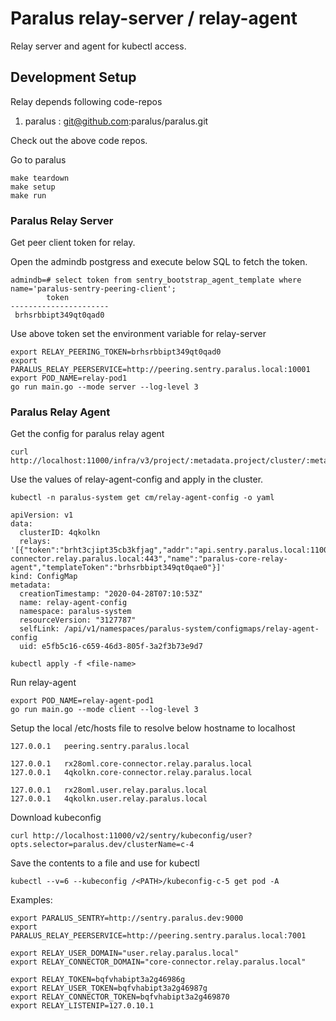# Paralus relay-server / relay-agent
Relay server and agent for kubectl access.

## Development Setup
Relay depends following code-repos
1. paralus : git@github.com:paralus/paralus.git

Check out the above code repos.

Go to paralus
```
make teardown 
make setup
make run
```

### Paralus Relay Server
Get peer client token for relay.

Open the admindb postgress and execute below SQL to fetch the token.
```
admindb=# select token from sentry_bootstrap_agent_template where name='paralus-sentry-peering-client';
        token         
----------------------
 brhsrbbipt349qt0qad0

```

Use above token set the environment variable for relay-server
```
export RELAY_PEERING_TOKEN=brhsrbbipt349qt0qad0
export PARALUS_RELAY_PEERSERVICE=http://peering.sentry.paralus.local:10001 
export POD_NAME=relay-pod1
go run main.go --mode server --log-level 3

```
### Paralus Relay Agent

Get the config for paralus relay agent
```
curl http://localhost:11000/infra/v3/project/:metadata.project/cluster/:metadata.name/download
```

Use the values of relay-agent-config and apply in the cluster.

```
kubectl -n paralus-system get cm/relay-agent-config -o yaml

apiVersion: v1
data:
  clusterID: 4qkolkn
  relays: '[{"token":"brht3cjipt35cb3kfjag","addr":"api.sentry.paralus.local:11000","endpoint":"*.core-connector.relay.paralus.local:443","name":"paralus-core-relay-agent","templateToken":"brhsrbbipt349qt0qae0"}]'
kind: ConfigMap
metadata:
  creationTimestamp: "2020-04-28T07:10:53Z"
  name: relay-agent-config
  namespace: paralus-system
  resourceVersion: "3127787"
  selfLink: /api/v1/namespaces/paralus-system/configmaps/relay-agent-config
  uid: e5fb5c16-c659-46d3-805f-3a2f3b73e9d7
```

```
kubectl apply -f <file-name>
```

Run relay-agent
```
export POD_NAME=relay-agent-pod1
go run main.go --mode client --log-level 3
```

Setup the local /etc/hosts file to resolve below hostname to localhost
```
127.0.0.1	peering.sentry.paralus.local

127.0.0.1	rx28oml.core-connector.relay.paralus.local
127.0.0.1	4qkolkn.core-connector.relay.paralus.local

127.0.0.1	rx28oml.user.relay.paralus.local
127.0.0.1 	4qkolkn.user.relay.paralus.local
```

Download kubeconfig
```
curl http://localhost:11000/v2/sentry/kubeconfig/user?opts.selector=paralus.dev/clusterName=c-4
```

Save the contents to a file and use for kubectl
```
kubectl --v=6 --kubeconfig /<PATH>/kubeconfig-c-5 get pod -A
```

Examples:
```
export PARALUS_SENTRY=http://sentry.paralus.dev:9000
export PARALUS_RELAY_PEERSERVICE=http://peering.sentry.paralus.local:7001

export RELAY_USER_DOMAIN="user.relay.paralus.local"
export RELAY_CONNECTOR_DOMAIN="core-connector.relay.paralus.local"

export RELAY_TOKEN=bqfvhabipt3a2g46986g
export RELAY_USER_TOKEN=bqfvhabipt3a2g46987g
export RELAY_CONNECTOR_TOKEN=bqfvhabipt3a2g469870
export RELAY_LISTENIP=127.0.10.1
```